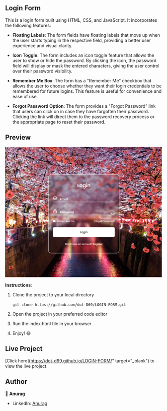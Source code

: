 
## Login Form 

This is a login form built using HTML, CSS, and JavaScript. It incorporates the following features:

- **Floating Labels**: The form fields have floating labels that move up when the user starts typing in the respective field, providing a better user experience and visual clarity.

- **Icon Toggle**: The form includes an icon toggle feature that allows the user to show or hide the password. By clicking the icon, the password field will display or mask the entered characters, giving the user control over their password visibility.

- **Remember Me Box**: The form has a "Remember Me" checkbox that allows the user to choose whether they want their login credentials to be remembered for future logins. This feature is useful for convenience and ease of use.

- **Forgot Password Option**: The form provides a "Forgot Password" link that users can click on in case they have forgotten their password. Clicking the link will direct them to the password recovery process or the appropriate page to reset their password.



## Preview

![Login Form Preview](preview.png)


**Instructions**:

1. Clone the project to your local directory
    
    ```git clone https://github.com/dot-D69/LOGIN-FORM.git ```

2. Open the project in your preferred code editor

3. Run the index.html file in your browser

4. Enjoy! :smile:


## Live Project
<!-- give the so that it opens in tab -->
[Click here](https://dot-d69.github.io/LOGIN-FORM/" target="_blank") to view the live project.




## Author

👤 **Anurag**

- LinkedIn: [Anurag](https://www.linkedin.com/in/anurag-vishwas-b21338237/)
